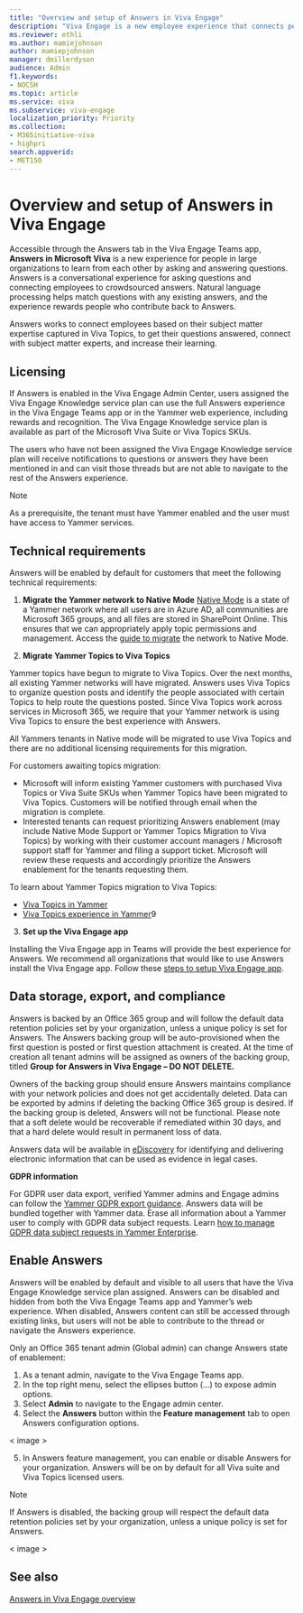 ```yaml
---
title: "Overview and setup of Answers in Viva Engage"
description: "Viva Engage is a new employee experience that connects people across the company—wherever and whenever they work—so that everyone is included and engaged."
ms.reviewer: ethli
ms.author: mamiejohnson
author: mamiepjohnson
manager: dmillerdyson
audience: Admin
f1.keywords:
- NOCSH
ms.topic: article
ms.service: viva
ms.subservice: viva-engage
localization_priority: Priority
ms.collection:  
- M365initiative-viva
- highpri
search.appverid:
- MET150
---
```


# Overview and setup of Answers in Viva Engage

Accessible through the Answers tab in the Viva Engage Teams app, **Answers in Microsoft Viva** is a new experience for people in large organizations to learn from each other by asking and answering questions. Answers is a conversational experience for asking questions and connecting employees to crowdsourced answers. Natural language processing helps match questions with any existing answers, and the experience rewards people who contribute back to Answers. 

Answers works to connect employees based on their subject matter expertise captured in Viva Topics, to get their questions answered, connect with subject matter experts, and increase their learning.

## Licensing
If Answers is enabled in the Viva Engage Admin Center, users assigned the Viva Engage Knowledge service plan can use the full Answers experience in the Viva Engage Teams app or in the Yammer web experience, including rewards and recognition. The Viva Engage Knowledge service plan is available as part of the Microsoft Viva Suite or Viva Topics SKUs.

The users who have not been assigned the Viva Engage Knowledge service plan will receive notifications to questions or answers they have been mentioned in and can visit those threads but are not able to navigate to the rest of the Answers experience.

> [!NOTE]
> As a prerequisite, the tenant must have Yammer enabled and the user must have access to Yammer services. 

## Technical requirements

Answers will be enabled by default for customers that meet the following technical requirements:   

1) **Migrate the Yammer network to Native Mode**
[Native Mode](https://learn.microsoft.com/yammer/configure-your-yammer-network/overview-native-mode) is a state of a Yammer network where all users are in Azure AD, all communities are Microsoft 365 groups, and all files are stored in SharePoint Online. This ensures that we can appropriately apply topic permissions and management. Access the [guide to migrate](https://learn.microsoft.com/yammer/configure-your-yammer-network/native-mode-step-by-step-guide) the network to Native Mode.

2) **Migrate Yammer Topics to Viva Topics**

Yammer topics have begun to migrate to Viva Topics. Over the next months, all existing Yammer networks will have migrated. Answers uses Viva Topics to organize question posts and identify the people associated with certain Topics to help route the questions posted. Since Viva Topics work across services in Microsoft 365, we require that your Yammer network is using Viva Topics to ensure the best experience with Answers.

All Yammers tenants in Native mode will be migrated to use Viva Topics and there are no additional licensing requirements for this migration.

For customers awaiting topics migration:  

- Microsoft will inform existing Yammer customers with purchased Viva Topics or Viva Suite SKUs when Yammer Topics have been migrated to Viva Topics. Customers will be notified through email when the migration is complete. 
- Interested tenants can request prioritizing Answers enablement (may include Native Mode Support or Yammer Topics Migration to Viva Topics) by working with their customer account managers / Microsoft support staff for Yammer and filing a support ticket. Microsoft will review these requests and accordingly prioritize the Answers enablement for the tenants requesting them.

To learn about Yammer Topics migration to Viva Topics:
- [Viva Topics in Yammer](https://learn.microsoft.com/en-us/viva/topics/topic-experiences-yammer)
- [Viva Topics experience in Yammer](https://support.microsoft.com/en-us/topic/viva-topics-experience-in-yammer-8e85bc0d-086e-49a2-974b-39f60129257d)9

3. **Set up the Viva Engage app**

Installing the Viva Engage app in Teams will provide the best experience for Answers. We recommend all organizations that would like to use Answers install the Viva Engage app. Follow these [steps to setup Viva Engage app](https://learn.microsoft.com/viva/engage/setup).

## Data storage, export, and compliance

Answers is backed by an Office 365 group and will follow the default data retention policies set by your organization, unless a unique policy is set for Answers. The Answers backing group will be auto-provisioned when the first question is posted or first question attachment is created. At the time of creation all tenant admins will be assigned as owners of the backing group, titled **Group for Answers in Viva Engage – DO NOT DELETE.**  

Owners of the backing group should ensure Answers maintains compliance with your network policies and does not get accidentally deleted. Data can be exported by admins if deleting the backing Office 365 group is desired. If the backing group is deleted, Answers will not be functional. Please note that a soft delete would be recoverable if remediated within 30 days, and that a hard delete would result in permanent loss of data. 

Answers data will be available in [eDiscovery](https://learn.microsoft.com/yammer/manage-security-and-compliance/overview-of-ediscovery) for identifying and delivering electronic information that can be used as evidence in legal cases.  

**GDPR information**

For GDPR user data export, verified Yammer admins and Engage admins can follow the [Yammer GDPR export guidance](https://learn.microsoft.com/yammer/manage-security-and-compliance/export-yammer-enterprise-data). Answers data will be bundled together with Yammer data. Erase all information about a Yammer user to comply with GDPR data subject requests. Learn [how to manage GDPR data subject requests in Yammer Enterprise](https://learn.microsoft.com/yammer/manage-security-and-compliance/gdpr-requests-in-yammer-enterprise).

## Enable Answers  

Answers will be enabled by default and visible to all users that have the Viva Engage Knowledge service plan assigned. Answers can be disabled and hidden from both the Viva Engage Teams app and Yammer’s web experience. When disabled, Answers content can still be accessed through existing links, but users will not be able to contribute to the thread or navigate the Answers experience.  

Only an Office 365 tenant admin (Global admin) can change Answers state of enablement:  

1. As a tenant admin, navigate to the Viva Engage Teams app.  
2. In the top right menu, select the ellipses button (...) to expose admin options.  
3. Select **Admin** to navigate to the Engage admin center.  
4. Select the **Answers** button within the **Feature management** tab to open Answers configuration options. 

< image >

5. In Answers feature management, you can enable or disable Answers for your organization. Answers will be on by default for all Viva suite and Viva Topics licensed users.  

>[!NOTE]
> If Answers is disabled, the backing group will respect the default data retention policies set by your organization, unless a unique policy is set for Answers.

< image >

## See also 
[Answers in Viva Engage overview](https://support.microsoft.com/en-us/topic/getting-started-with-microsoft-viva-engage-729f9fce-3aa6-4478-888c-a1543918c284)
